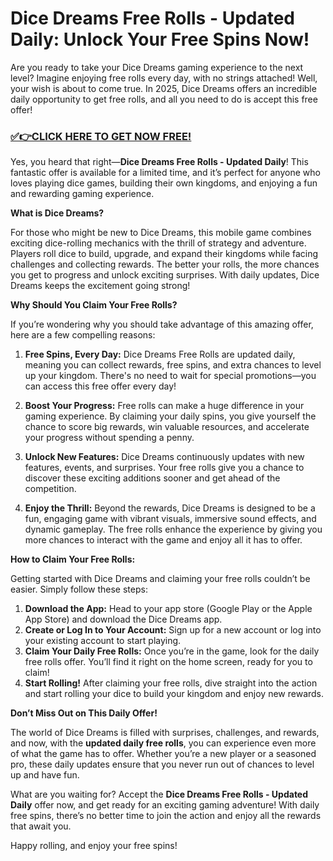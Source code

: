# Dice Dreams Free Rolls - Updated Daily: Unlock Your Free Spins Now!

Are you ready to take your Dice Dreams gaming experience to the next level? Imagine enjoying free rolls every day, with no strings attached! Well, your wish is about to come true. In 2025, Dice Dreams offers an incredible daily opportunity to get free rolls, and all you need to do is accept this free offer!

### [✅👉CLICK HERE TO GET NOW FREE!](https://justfree.xyz/dice/dreams/)

Yes, you heard that right—**Dice Dreams Free Rolls - Updated Daily**! This fantastic offer is available for a limited time, and it’s perfect for anyone who loves playing dice games, building their own kingdoms, and enjoying a fun and rewarding gaming experience. 

**What is Dice Dreams?**

For those who might be new to Dice Dreams, this mobile game combines exciting dice-rolling mechanics with the thrill of strategy and adventure. Players roll dice to build, upgrade, and expand their kingdoms while facing challenges and collecting rewards. The better your rolls, the more chances you get to progress and unlock exciting surprises. With daily updates, Dice Dreams keeps the excitement going strong!

**Why Should You Claim Your Free Rolls?**

If you’re wondering why you should take advantage of this amazing offer, here are a few compelling reasons:

1. **Free Spins, Every Day:** Dice Dreams Free Rolls are updated daily, meaning you can collect rewards, free spins, and extra chances to level up your kingdom. There's no need to wait for special promotions—you can access this free offer every day!

2. **Boost Your Progress:** Free rolls can make a huge difference in your gaming experience. By claiming your daily spins, you give yourself the chance to score big rewards, win valuable resources, and accelerate your progress without spending a penny.

3. **Unlock New Features:** Dice Dreams continuously updates with new features, events, and surprises. Your free rolls give you a chance to discover these exciting additions sooner and get ahead of the competition.

4. **Enjoy the Thrill:** Beyond the rewards, Dice Dreams is designed to be a fun, engaging game with vibrant visuals, immersive sound effects, and dynamic gameplay. The free rolls enhance the experience by giving you more chances to interact with the game and enjoy all it has to offer.

**How to Claim Your Free Rolls:**

Getting started with Dice Dreams and claiming your free rolls couldn’t be easier. Simply follow these steps:

1. **Download the App:** Head to your app store (Google Play or the Apple App Store) and download the Dice Dreams app.
2. **Create or Log In to Your Account:** Sign up for a new account or log into your existing account to start playing.
3. **Claim Your Daily Free Rolls:** Once you’re in the game, look for the daily free rolls offer. You’ll find it right on the home screen, ready for you to claim!
4. **Start Rolling!** After claiming your free rolls, dive straight into the action and start rolling your dice to build your kingdom and enjoy new rewards.

**Don’t Miss Out on This Daily Offer!**

The world of Dice Dreams is filled with surprises, challenges, and rewards, and now, with the **updated daily free rolls**, you can experience even more of what the game has to offer. Whether you’re a new player or a seasoned pro, these daily updates ensure that you never run out of chances to level up and have fun. 

What are you waiting for? Accept the **Dice Dreams Free Rolls - Updated Daily** offer now, and get ready for an exciting gaming adventure! With daily free spins, there’s no better time to join the action and enjoy all the rewards that await you. 

Happy rolling, and enjoy your free spins!
